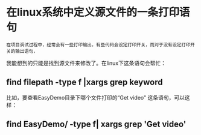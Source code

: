 # 在linux系统中定义源文件的一条打印语句 #

    在项目调试过程中，经常会有一些打印输出，有些代码会设定打印开关，而对于没有设定打印开关的输出语句，
我能想到的只能是找到源文件来修改了。在linux下这条语句会帮忙：

## find filepath -type f |xargs grep keyword ##
  
  比如，要查看EasyDemo目录下哪个文件打印的“Get video" 这条语句，可以这样：
  
## find EasyDemo/ -type f| xargs grep 'Get video' ##
